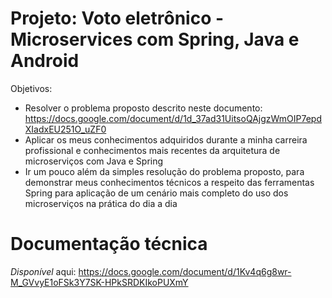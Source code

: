 # Projeto: Voto eletrônico - Microservices com Spring, Java e Android

Objetivos:
* Resolver o problema proposto descrito neste documento: https://docs.google.com/document/d/1d_37ad31UitsoQAjgzWmOIP7epdXIadxEU251O_uZF0
* Aplicar os meus conhecimentos adquiridos durante a minha carreira profissional e conhecimentos mais recentes da arquitetura de microserviços com Java e Spring
* Ir um pouco além da simples resolução do problema proposto, para demonstrar meus conhecimentos técnicos a respeito das ferramentas Spring para aplicação de um cenário mais completo do uso dos microserviços na prática do dia a dia

# Documentação técnica

*Disponível* aqui: https://docs.google.com/document/d/1Kv4q6g8wr-M_GVvyE1oFSk3Y7SK-HPkSRDKIkoPUXmY
